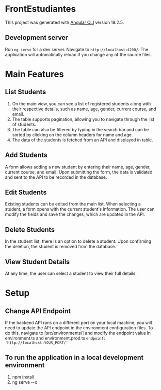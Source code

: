 # FrontEstudiantes

This project was generated with [Angular CLI](https://github.com/angular/angular-cli) version 18.2.5.

## Development server

Run `ng serve` for a dev server. Navigate to `http://localhost:4200/`. The application will automatically reload if you change any of the source files.

# Main Features
## List Students
1. On the main view, you can see a list of registered students along with their respective details, such as name, age, gender, current course, and email.
2. The table supports pagination, allowing you to navigate through the list of students.
3. The table can also be filtered by typing in the search bar and can be sorted by clicking on the     column headers for name and age.
4. The data of the students is fetched from an API and displayed in table.
## Add Students
A form allows adding a new student by entering their name, age, gender, current course, and email.
Upon submitting the form, the data is validated and sent to the API to be recorded in the database.
## Edit Students
Existing students can be edited from the main list. When selecting a student, a form opens with the current student's information.
The user can modify the fields and save the changes, which are updated in the API.
## Delete Students
In the student list, there is an option to delete a student. Upon confirming the deletion, the student is removed from the database.
## View Student Details
At any time, the user can select a student to view their full details.

# Setup

## Change API Endpoint

If the backend API runs on a different port on your local machine, you will need to update the API endpoint in the environment configuration files.
To do this, navigate to [src/environments/] and modify the endpoint value in environment.ts and environment.prod.ts `endpoint: 'http://localhost:YOUR_PORT/'`

## To run the application in a local development environment

1. npm install
2. ng serve --o